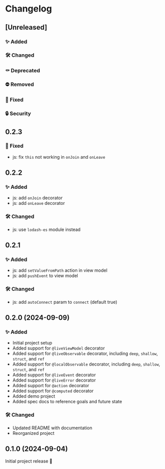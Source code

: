 # Changelog

## [Unreleased]

### ✨ Added

### 🛠️ Changed

### ⚰️ Deprecated

### ⛔ Removed

### 🐛 Fixed

### 🔒 Security

## 0.2.3

### 🐛 Fixed
- js: fix `this` not working in `onJoin` and `onLeave`

## 0.2.2

### ✨ Added
- js: add `onJoin` decorator
- js: add `onLeave` decorator

### 🛠️ Changed
- js: use `lodash-es` module instead

## 0.2.1

### ✨ Added
- js: add `setValueFromPath` action in view model
- js: add `pushEvent` to view model

### 🛠️ Changed
- js: add `autoConnect` param to `connect` (default true)

## 0.2.0 (2024-09-09)

### ✨ Added
- Initial project setup
- Added support for `@liveViewModel` decorator
- Added support for `@liveObservable` decorator, including `deep`, `shallow`, `struct`, and `ref`
- Added support for `@localObservable` decorator, including `deep`, `shallow`, `struct`, and `ref`
- Added support for `@liveEvent` decorator
- Added support for `@liveError` decorator
- Added support for `@action` decorator
- Added support for `@computed` decorator
- Added demo project
- Added spec docs to reference goals and future state

### 🛠️ Changed
- Updated README with documentation
- Reorganized project

## 0.1.0 (2024-09-04)

Initial project release 🚧
